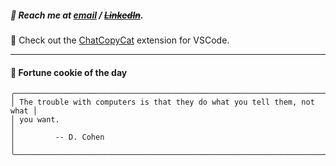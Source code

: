 ##### :calling: Reach me at **[email](mailto:johannes@stenmark.in)** ***/*** **[~~LinkedIn~~](https://www.linkedin.com/in/johannes-stenmark)**.
:feet: Check out the [ChatCopyCat](https://github.com/jstenmark/ChatCopyCat) extension for VSCode.

---
#### :cookie: Fortune cookie of the day
```smalltalk
╭─────────────────────────────────────────────────────────────────────────╮
│ The trouble with computers is that they do what you tell them, not what │
│ you want.                                                               │
│         -- D. Cohen                                                     │
╰─────────────────────────────────────────────────────────────────────────╯
```
